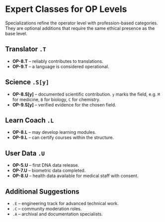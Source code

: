 # Expert Classes for OP Levels

Specializations refine the operator level with profession-based categories. They are optional additions that require the same ethical presence as the base level.

## Translator `.T`
- **OP-8.T** – reliably contributes to translations.
- **OP-9.T** – a language is considered operational.

## Science `.S[y]`
- **OP-8.S[y]** – documented scientific contribution. `y` marks the field, e.g. `M` for medicine, `B` for biology, `C` for chemistry.
- **OP-9.S[y]** – verified evidence for the chosen field.

## Learn Coach `.L`
- **OP-8.L** – may develop learning modules.
- **OP-9.L** – can certify courses within the structure.

## User Data `.U`
- **OP-5.U** – first DNA data release.
- **OP-7.U** – biometric data completed.
- **OP-8.U** – health data available for medical staff with consent.

## Additional Suggestions
- `.E` – engineering track for advanced technical work.
- `.C` – community moderation roles.
- `.A` – archival and documentation specialists.


